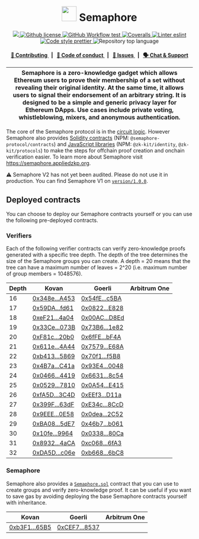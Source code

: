 <p align="center">
    <h1 align="center">
      <img width="40" src="https://github.com/semaphore-protocol/website/blob/main/static/img/semaphore-icon.svg">  
      Semaphore
    </h1>
</p>

<p align="center">
    <a href="https://github.com/semaphore-protocol" target="_blank">
        <img src="https://img.shields.io/badge/project-Semaphore-blue.svg?style=flat-square">
    </a>
    <a href="https://github.com/semaphore-protocol/semaphore/blob/main/LICENSE">
        <img alt="Github license" src="https://img.shields.io/github/license/semaphore-protocol/semaphore.svg?style=flat-square">
    </a>
    <a href="https://github.com/semaphore-protocol/semaphore/actions?query=workflow%3Atest">
        <img alt="GitHub Workflow test" src="https://img.shields.io/github/workflow/status/semaphore-protocol/semaphore/test?label=test&style=flat-square&logo=github">
    </a>
    <a href="https://coveralls.io/github/semaphore-protocol/semaphore">
        <img alt="Coveralls" src="https://img.shields.io/coveralls/github/semaphore-protocol/semaphore?style=flat-square&logo=coveralls">
    </a>
    <a href="https://eslint.org/">
        <img alt="Linter eslint" src="https://img.shields.io/badge/linter-eslint-8080f2?style=flat-square&logo=eslint">
    </a>
    <a href="https://prettier.io/">
        <img alt="Code style prettier" src="https://img.shields.io/badge/code%20style-prettier-f8bc45?style=flat-square&logo=prettier">
    </a>
    <img alt="Repository top language" src="https://img.shields.io/github/languages/top/semaphore-protocol/semaphore?style=flat-square">
</p>

<div align="center">
    <h4>
        <a href="/CONTRIBUTING.md">
            👥 Contributing
        </a>
        <span>&nbsp;&nbsp;|&nbsp;&nbsp;</span>
        <a href="/CODE_OF_CONDUCT.md">
            🤝 Code of conduct
        </a>
        <span>&nbsp;&nbsp;|&nbsp;&nbsp;</span>
        <a href="https://github.com/semaphore-protocol/semaphore/contribute">
            🔎 Issues
        </a>
        <span>&nbsp;&nbsp;|&nbsp;&nbsp;</span>
        <a href="https://t.me/joinchat/B-PQx1U3GtAh--Z4Fwo56A">
            🗣️ Chat &amp; Support
        </a>
    </h4>
</div>

| Semaphore is a zero-knowledge gadget which allows Ethereum users to prove their membership of a set without revealing their original identity. At the same time, it allows users to signal their endorsement of an arbitrary string. It is designed to be a simple and generic privacy layer for Ethereum DApps. Use cases include private voting, whistleblowing, mixers, and anonymous authentication. |
| -------------------------------------------------------------------------------------------------------------------------------------------------------------------------------------------------------------------------------------------------------------------------------------------------------------------------------------------------------------------------------------------------------- |

The core of the Semaphore protocol is in the [circuit logic](/circuits/scheme.png). However Semaphore also provides [Solidity contracts](/contracts) (NPM: `@semaphore-protocol/contracts`) and [JavaScript libraries](https://github.com/privacy-scaling-explorations/zk-kit) (NPM: `@zk-kit/identity`, `@zk-kit/protocols`) to make the steps for offchain proof creation and onchain verification easier. To learn more about Semaphore visit https://semaphore.appliedzkp.org.

⚠️ Semaphore V2 has not yet been audited. Please do not use it in production. You can find Semaphore V1 on [`version/1.0.0`](https://github.com/semaphore-protocol/semaphore/tree/version/1.0.0).

## Deployed contracts

You can choose to deploy our Semaphore contracts yourself or you can use the following pre-deployed contracts. 

### Verifiers

Each of the following verifier contracts can verify zero-knowledge proofs generated with a specific tree depth. The depth of the tree determines the size of the Semaphore groups you can create. A depth = 20 means that the tree can have a maximum number of leaves = 2^20 (i.e. maximum number of group members = 1048576).

| Depth | Kovan                                                                                          | Goerli                                                                                          | Arbitrum One |
| ----- | ---------------------------------------------------------------------------------------------- | ----------------------------------------------------------------------------------------------- | ------------ |
| 16    | [0x348e...A453](https://kovan.etherscan.io/address/0x348e6191ceAB90F9B79Ad72Bc8f9D25670d0A453) | [0x54fE...c5BA](https://goerli.etherscan.io/address/0x54fEA72bC88767f7eC29b1cec22A82BE5766c5BA) |              |
| 17    | [0x59DA...fd61](https://kovan.etherscan.io/address/0x59DAF80BeD590ad1eBeA44Accd5E3F629b6Dfd61) | [0x0822...E828](https://goerli.etherscan.io/address/0x08221A11C6CF9158c7408Fb7E4D038F942f6E828) |              |
| 18    | [0xeF21...4a04](https://kovan.etherscan.io/address/0xeF21d72D8340cB759e6B67CA7FAf86871b4b4a04) | [0x00AC...D8Ed](https://goerli.etherscan.io/address/0x00ACC63f2e76C31B63352d2258474af596e3D8Ed) |              |
| 19    | [0x33Ce...073B](https://kovan.etherscan.io/address/0x33Ce0445bc08C12916d169FFc6500adAbe6E073B) | [0x73B6...1e82](https://goerli.etherscan.io/address/0x73B67Df94BD8cBB08F57c3Da7b2BFD0d15dC1e82) |              |
| 20    | [0xF81c...20b0](https://kovan.etherscan.io/address/0xF81c20E4faf223b77A9eb2610113cb07f9f320b0) | [0x6fFE...bF4A](https://goerli.etherscan.io/address/0x6fFEC9eF6a255caB8b3405800a4e12942242bF4A) |              |
| 21    | [0x611e...4A44](https://kovan.etherscan.io/address/0x611eB9a5D86d146BB26bcF93f27ce38eC96D4A44) | [0x7579...E68A](https://goerli.etherscan.io/address/0x7579bcA9f799f7FF1EB08E913617a1DB78f7E68A) |              |
| 22    | [0xb413...5869](https://kovan.etherscan.io/address/0xb41369cf49Bb6d5b7788411AFe86F3618B845869) | [0x70f1...f5B8](https://goerli.etherscan.io/address/0x70f1EaC8A1cbE50cb5C1842535432eA4F144f5B8) |              |
| 23    | [0x4B7a...C41a](https://kovan.etherscan.io/address/0x4B7a19fCfDF95d9439924Afbbdc009d1f8B5C41a) | [0x93E4...0048](https://goerli.etherscan.io/address/0x93E427B4194B39fBf9FeEED5167CE08C010A0048) |              |
| 24    | [0x0466...4419](https://kovan.etherscan.io/address/0x04663EC5c73152Fc0EC1F93E311ABbfeB4404419) | [0x6631...8c54](https://goerli.etherscan.io/address/0x66314414b52e2B1FCc0a43730D97C92FEe938c54) |              |
| 25    | [0x0529...7810](https://kovan.etherscan.io/address/0x05291D3b9494643CD3c3a8C838e6B41958387810) | [0x0A54...E415](https://goerli.etherscan.io/address/0x0A54351aE7fF29B15A3EAFA601175056BA65E415) |              |
| 26    | [0xfA5D...3C4D](https://kovan.etherscan.io/address/0xfA5D12Eabd1B252371A24C099B12A081C0923C4D) | [0xEEf3...D11a](https://goerli.etherscan.io/address/0xEEf3a587973e88b8452493dA21950BCF8C49D11a) |              |
| 27    | [0x399F...63dF](https://kovan.etherscan.io/address/0x399Fc7C86DDF09f6162F9374Ff3Bcbf1848463dF) | [0xE34c...8CcD](https://goerli.etherscan.io/address/0xE34c3AE8de66E319347CFd36abF841552dd28CcD) |              |
| 28    | [0x9EEE...0E58](https://kovan.etherscan.io/address/0x9EEE3D807764350478069bDA1Ed704D076650E58) | [0x0dea...2C52](https://goerli.etherscan.io/address/0x0dea31A9Db4aed6bb71603f4E48dd75605222C52) |              |
| 29    | [0xBA08...5dE7](https://kovan.etherscan.io/address/0xBA0814dE8d67054762676eff2Bd974303Ac35dE7) | [0x46b7...b061](https://goerli.etherscan.io/address/0x46b753820C94656B549f111BC666c8a3b709b061) |              |
| 30    | [0x10fe...9964](https://kovan.etherscan.io/address/0x10feB32DE2629ce2e0ADDeD68786862dFc049964) | [0x0338...80Ca](https://goerli.etherscan.io/address/0x03387af03cA6052369D4ab11C497F0B785b680Ca) |              |
| 31    | [0x8932...4aCA](https://kovan.etherscan.io/address/0x89326dBa5Bb6F1428A85e8CCEF6dd15f609e4aCA) | [0xc068...6fA3](https://goerli.etherscan.io/address/0xc068f3F15f367a60eb2B7c0620961A15A3b36fA3) |              |
| 32    | [0xDA5D...c06e](https://kovan.etherscan.io/address/0xDA5D350B6c3E7D144311e08CCFF7a5C893f0c06e) | [0xb668...6bC8](https://goerli.etherscan.io/address/0xb6681C79C389e898906DFA65002698A7CA296bC8) |              |

### Semaphore

Semaphore also provides a [`Semaphore.sol`](https://github.com/semaphore-protocol/semaphore/blob/main/contracts/Semaphore.sol) contract that you can use to create groups and verify zero-knowledge proof. It can be useful if you want to save gas by avoiding deploying the base Semaphore contracts yourself with inheritance.

| Kovan                                                                                          | Goerli                                                                                          | Arbitrum One |
| ---------------------------------------------------------------------------------------------- | ----------------------------------------------------------------------------------------------- | ------------ |
| [0xb3F1...65B5](https://kovan.etherscan.io/address/0xb3F137b4bDB3791e42743D2002538D06f24c65B5) | [0xCEF7...8537](https://goerli.etherscan.io/address/0xCEF7D35b0dE6F246C835AF504A8AD2585f548537) |              |
